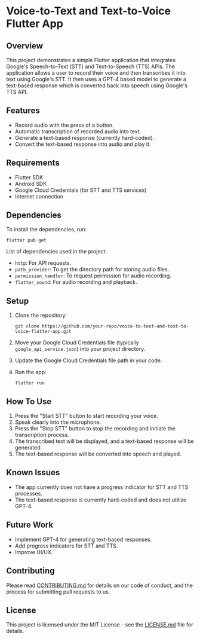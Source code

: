 # Voice-to-Text and Text-to-Voice Flutter App

## Overview
This project demonstrates a simple Flutter application that integrates Google's Speech-to-Text (STT) and Text-to-Speech (TTS) APIs. The application allows a user to record their voice and then transcribes it into text using Google's STT. It then uses a GPT-4 based model to generate a text-based response which is converted back into speech using Google's TTS API.

## Features
- Record audio with the press of a button.
- Automatic transcription of recorded audio into text.
- Generate a text-based response (currently hard-coded).
- Convert the text-based response into audio and play it.

## Requirements
- Flutter SDK
- Android SDK
- Google Cloud Credentials (for STT and TTS services)
- Internet connection

## Dependencies
To install the dependencies, run:
```
flutter pub get
```

List of dependencies used in the project:
- `http`: For API requests.
- `path_provider`: To get the directory path for storing audio files.
- `permission_handler`: To request permission for audio recording.
- `flutter_sound`: For audio recording and playback.

## Setup
1. Clone the repository:
    ```
    git clone https://github.com/your-repo/voice-to-text-and-text-to-voice-flutter-app.git
    ```
2. Move your Google Cloud Credentials file (typically `google_api_service.json`) into your project directory.

3. Update the Google Cloud Credentials file path in your code.

4. Run the app:
    ```
    flutter run
    ```

## How To Use
1. Press the "Start STT" button to start recording your voice.
2. Speak clearly into the microphone.
3. Press the "Stop STT" button to stop the recording and initiate the transcription process.
4. The transcribed text will be displayed, and a text-based response will be generated.
5. The text-based response will be converted into speech and played.

## Known Issues
- The app currently does not have a progress indicator for STT and TTS processes.
- The text-based response is currently hard-coded and does not utilize GPT-4.

## Future Work
- Implement GPT-4 for generating text-based responses.
- Add progress indicators for STT and TTS.
- Improve UI/UX.

## Contributing
Please read [CONTRIBUTING.md](CONTRIBUTING.md) for details on our code of conduct, and the process for submitting pull requests to us.

## License
This project is licensed under the MIT License - see the [LICENSE.md](LICENSE.md) file for details.
